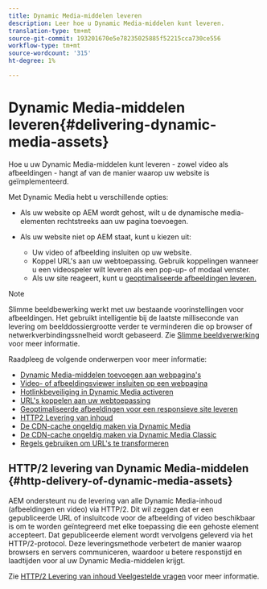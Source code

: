 ```yaml
---
title: Dynamic Media-middelen leveren
description: Leer hoe u Dynamic Media-middelen kunt leveren.
translation-type: tm+mt
source-git-commit: 193201670e5e78235025885f52215cca730ce556
workflow-type: tm+mt
source-wordcount: '315'
ht-degree: 1%

---
```



# Dynamic Media-middelen leveren{#delivering-dynamic-media-assets}

Hoe u uw Dynamic Media-middelen kunt leveren - zowel video als afbeeldingen - hangt af van de manier waarop uw website is geïmplementeerd.

Met Dynamic Media hebt u verschillende opties:

* Als uw website op AEM wordt gehost, wilt u de dynamische media-elementen rechtstreeks aan uw pagina toevoegen.
* Als uw website niet op AEM staat, kunt u kiezen uit:

   * Uw video of afbeelding insluiten op uw website.
   * Koppel URL&#39;s aan uw webtoepassing. Gebruik koppelingen wanneer u een videospeler wilt leveren als een pop-up- of modaal venster.
   * Als uw site reageert, kunt u [geoptimaliseerde afbeeldingen leveren.](/help/assets/dynamic-media/responsive-site.md)

>[!NOTE]
>
>Slimme beeldbewerking werkt met uw bestaande voorinstellingen voor afbeeldingen. Het gebruikt intelligentie bij de laatste milliseconde van levering om beelddossiergrootte verder te verminderen die op browser of netwerkverbindingssnelheid wordt gebaseerd. Zie [Slimme beeldverwerking](/help/assets/dynamic-media/imaging-faq.md) voor meer informatie.

Raadpleeg de volgende onderwerpen voor meer informatie:

* [Dynamic Media-middelen toevoegen aan webpagina&#39;s](/help/assets/dynamic-media/adding-dynamic-media-assets-to-pages.md)
* [Video- of afbeeldingsviewer insluiten op een webpagina](/help/assets/dynamic-media/embed-code.md)
* [Hotlinkbeveiliging in Dynamic Media activeren](/help/assets/dynamic-media/hotlink-protection.md)
* [URL&#39;s koppelen aan uw webtoepassing](/help/assets/dynamic-media/linking-urls-to-yourwebapplication.md)
* [Geoptimaliseerde afbeeldingen voor een responsieve site leveren](/help/assets/dynamic-media/responsive-site.md)
* [HTTP2 Levering van inhoud](/help/assets/dynamic-media/http2faq.md)
* [De CDN-cache ongeldig maken via Dynamic Media](/help/assets/dynamic-media/invalidate-cdn-cache-dynamic-media.md)
* [De CDN-cache ongeldig maken via Dynamic Media Classic](/help/assets/dynamic-media/invalidate-cdn-cache-dm-classic.md)
* [Regels gebruiken om URL&#39;s te transformeren](/help/assets/dynamic-media/using-rulesets-to-transform-urls.md)

## HTTP/2 levering van Dynamic Media-middelen {#http-delivery-of-dynamic-media-assets}

AEM ondersteunt nu de levering van alle Dynamic Media-inhoud (afbeeldingen en video) via HTTP/2. Dit wil zeggen dat er een gepubliceerde URL of insluitcode voor de afbeelding of video beschikbaar is om te worden geïntegreerd met elke toepassing die een gehoste element accepteert. Dat gepubliceerde element wordt vervolgens geleverd via het HTTP/2-protocol. Deze leveringsmethode verbetert de manier waarop browsers en servers communiceren, waardoor u betere responstijd en laadtijden voor al uw Dynamic Media-middelen krijgt.

Zie [HTTP/2 Levering van inhoud Veelgestelde vragen](/help/assets/dynamic-media/http2faq.md) voor meer informatie.
